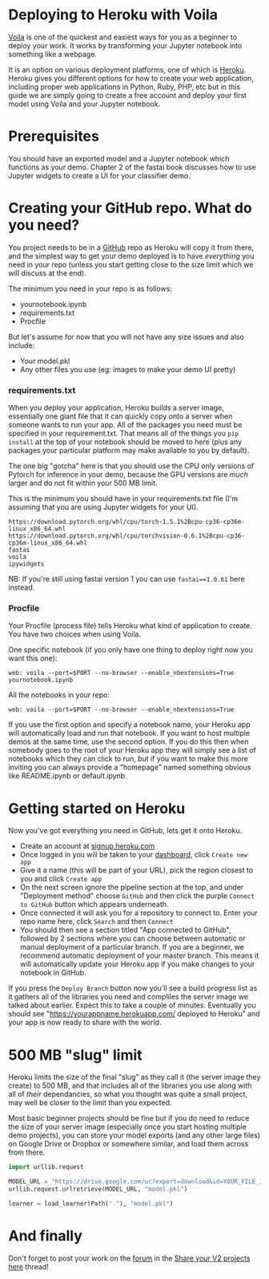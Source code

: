# Deploying to Heroku with Voila

[Voila](https://voila.readthedocs.io/) is one of the quickest and easiest ways for you as a beginner to deploy your work. 
It works by transforming your Jupyter notebook into something like a webpage.

It is an option on various deployment platforms, one of which is [Heroku](http://www.heroku.com). Heroku gives you different options for how 
to create your web application, including proper web applications in Python, Ruby, PHP, etc but in this guide we are simply going to create a 
free account and deploy your first model using Voila and your Jupyter notebook.

# Prerequisites

You should have an exported model and a Jupyter notebook which functions as your demo. Chapter 2 of the fastai book discusses how to use Jupyter widgets to create a UI for your classifier demo.

# Creating your GitHub repo. What do you need?

You project needs to be in a [GitHub](https://github.com/) repo as Heroku will copy it from there, and the simplest way to get your demo deployed is to have *everything* you need in your repo (unless you start getting close to the size limit which we will discuss at the end).

The minimum you need in your repo is as follows:
- yournotebook.ipynb
- requirements.txt
- Procfile

But let's assume for now that you will not have any size issues and also include:
- Your model.pkl
- Any other files you use (eg: images to make your demo UI pretty)

### requirements.txt

When you deploy your application, Heroku builds a server image, essentially one giant file that it can quickly copy onto a server when someone wants to run your app. All of the packages you need must be specified in your requirement.txt. That means all of the things you `pip install` at the top of your notebook should be moved to here (plus any packages your particular platform may make available to you by default).

The one big "gotcha" here is that you should use the CPU only versions of Pytorch for inference in your demo, because the GPU versions are *much* larger and do not fit within your 500 MB limit.

This is the minimum you should have in your requirements.txt file (I'm assuming that you are using Jupyter widgets for your UI).

```
https://download.pytorch.org/whl/cpu/torch-1.5.1%2Bcpu-cp36-cp36m-linux_x86_64.whl
https://download.pytorch.org/whl/cpu/torchvision-0.6.1%2Bcpu-cp36-cp36m-linux_x86_64.whl
fastai
voila
ipywidgets
```

NB: If you're still using fastai version 1 you can use `fastai==1.0.61` here instead.

### Procfile

Your Procfile (process file) tells Heroku what kind of application to create. You have two choices when using Voila.

One specific notebook (if you only have one thing to deploy right now you want this one):
```
web: voila --port=$PORT --no-browser --enable_nbextensions=True yournotebook.ipynb
```

All the notebooks in your repo:
```
web: voila --port=$PORT --no-browser --enable_nbextensions=True
```

If you use the first option and specify a notebook name, your Heroku app will automatically load and run that notebook. If you want to host multiple demos at the same time, use the second option. If you do this then when somebody goes to the root of your Heroku app they will simply see a list of notebooks which they can click to run, but if you want to make this more inviting you can always provide a "homepage" named something obvious like README.ipynb or default.ipynb.

# Getting started on Heroku

Now you've got everything you need in GitHub, lets get it onto Heroku.

- Create an account at [signup.heroku.com](http://signup.heroku.com/)
- Once logged in you will be taken to your [dashboard](https://dashboard.heroku.com/apps), click `Create new app`
- Give it a name (this will be part of your URL), pick the region closest to you and click `Create app`
- On the next screen ignore the pipeline section at the top, and under "Deployment method" choose `GitHub` and then click the purple `Connect to GitHub` button which appears underneath.
- Once connected it will ask you for a repository to connect to. Enter your repo name here, click `Search` and then `Connect`
- You should then see a section titled "App connected to GitHub", followed by 2 sections where you can choose between automatic or manual deployment of a particular branch. If you are a beginner, we recommend automatic deployment of your master branch. This means it will automatically update your Heroku app if you make changes to your notebook in GitHub.

If you press the `Deploy Branch` button now you'll see a build progress list as it gathers all of the libraries you need and compliles the server image we talked about earlier. Expect this to take a couple of minutes. Eventually you should see "https://yourappname.herokuapp.com/ deployed to Heroku" and your app is now ready to share with the world.

# 500 MB "slug" limit

Heroku limits the size of the final "slug" as they call it (the server image they create) to 500 MB, and that includes all of the libraries you use along with all of *their* dependancies, so what you thought was quite a small project, may well be closer to the limit than you expected. 

Most basic beginner projects should be fine but if you do need to reduce the size of your server image (especially once you start hosting multiple demo projects), you can store your model exports (and any other large files) on Google Drive or Dropbox or somewhere similar, and load them across from there.

``` Python
import urllib.request

MODEL_URL = "https://drive.google.com/uc?export=download&id=YOUR_FILE_ID"
urllib.request.urlretrieve(MODEL_URL, "model.pkl")

learner = load_learner(Path("."), "model.pkl")
```

# And finally

Don't forget to post your work on the [forum](https://forums.fast.ai/) in the [Share your V2 projects here](https://forums.fast.ai/t/share-your-v2-projects-here/65757/224) thread!
